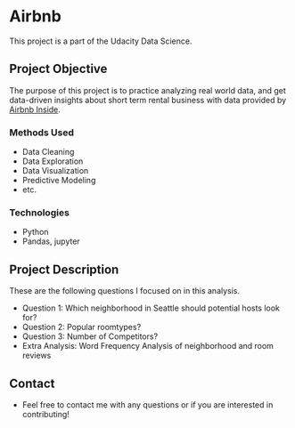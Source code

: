 # Airbnb

This project is a part of the Udacity Data Science.


## Project Objective
The purpose of this project is to practice analyzing real world data, and get data-driven insights about short term rental business with data provided by [Airbnb Inside](https://www.kaggle.com/datasets/airbnb/seattle?datasetId=393&sortBy=voteCount).

### Methods Used
* Data Cleaning
* Data Exploration
* Data Visualization
* Predictive Modeling
* etc.

### Technologies
* Python
* Pandas, jupyter

## Project Description
These are the following questions I focused on in this analysis. 
* Question 1: Which neighborhood in Seattle should potential hosts look for?
* Question 2: Popular roomtypes?
* Question 3: Number of Competitors?
* Extra Analysis: Word Frequency Analysis of neighborhood and room reviews

## Contact
* Feel free to contact me with any questions or if you are interested in contributing!
